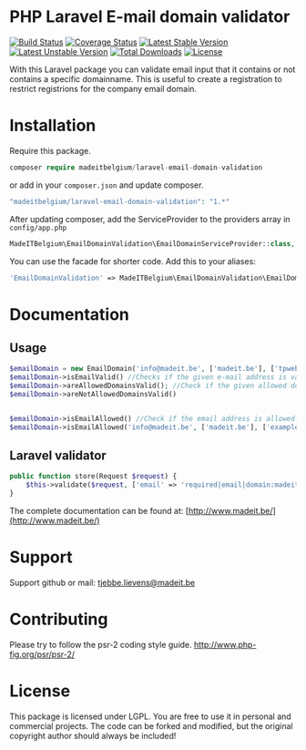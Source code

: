 # PHP Laravel E-mail domain validator

[![Build Status](https://travis-ci.org/madeITBelgium/Laravel-Email-Domain-Validation.svg?branch=master)](https://travis-ci.org/madeITBelgium/Laravel-Email-Domain-Validation)
[![Coverage Status](https://coveralls.io/repos/github/madeITBelgium/Laravel-Email-Domain-Validation/badge.svg?branch=master)](https://coveralls.io/github/madeITBelgium/Laravel-Email-Domain-Validation?branch=master)
[![Latest Stable Version](https://poser.pugx.org/madeITBelgium/Laravel-Email-Domain-Validation/v/stable.svg)](https://packagist.org/packages/madeITBelgium/Laravel-Email-Domain-Validation)
[![Latest Unstable Version](https://poser.pugx.org/madeITBelgium/Laravel-Email-Domain-Validation/v/unstable.svg)](https://packagist.org/packages/madeITBelgium/Laravel-Email-Domain-Validation)
[![Total Downloads](https://poser.pugx.org/madeITBelgium/Laravel-Email-Domain-Validation/d/total.svg)](https://packagist.org/packages/madeITBelgium/Laravel-Email-Domain-Validation)
[![License](https://poser.pugx.org/madeITBelgium/Laravel-Email-Domain-Validation/license.svg)](https://packagist.org/packages/madeITBelgium/Laravel-Email-Domain-Validation)

With this Laravel package you can validate email input that it contains or not contains a specific domainname. This is useful to create a registration to restrict registrions for the company email domain.

# Installation

Require this package.
```php
composer require madeitbelgium/laravel-email-domain-validation
```

or add in your `composer.json` and update composer.

```php
"madeitbelgium/laravel-email-domain-validation": "1.*"
```

After updating composer, add the ServiceProvider to the providers array in `config/app.php`

```php
MadeITBelgium\EmailDomainValidation\EmailDomainServiceProvider::class,
```

You can use the facade for shorter code. Add this to your aliases:

```php
'EmailDomainValidation' => MadeITBelgium\EmailDomainValidation\EmailDomainFacade::class,
```

# Documentation

## Usage

```php
$emailDomain = new EmailDomain('info@madeit.be', ['madeit.be'], ['tpweb.org']);
$emailDomain->isEmailValid() //Checks if the given e-mail address is valid
$emailDomain->areAllowedDomainsValid(); //Check if the given allowed domains are valid
$emailDomain->areNotAllowedDomainsValid()


$emailDomain->isEmailAllowed() //Check if the email address is allowed.
$emailDomain->isEmailAllowed('info@madeit.be', ['madeit.be'], ['example.com']));
```

## Laravel validator

```php
public function store(Request $request) {
    $this->validate($request, ['email' => 'required|email|domain:madeit.be,hotmail.com|domainnot:gmail.com,yahoo.com']);
}
```

The complete documentation can be found at: [http://www.madeit.be/](http://www.madeit.be/)

# Support

Support github or mail: tjebbe.lievens@madeit.be

# Contributing

Please try to follow the psr-2 coding style guide. http://www.php-fig.org/psr/psr-2/

# License

This package is licensed under LGPL. You are free to use it in personal and commercial projects. The code can be forked and modified, but the original copyright author should always be included!
